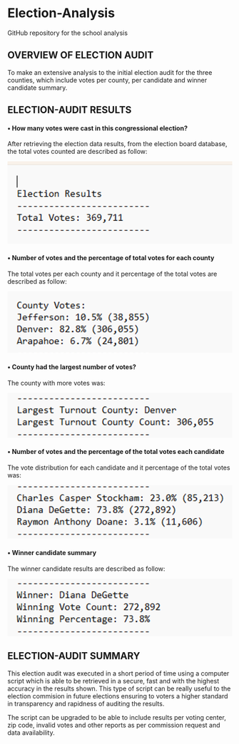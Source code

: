 # Election-Analysis
GitHub repository for the school analysis

## OVERVIEW OF ELECTION AUDIT

To make an extensive analysis to the initial election audit for the three counties, which include votes per county, per candidate and winner candidate summary.

## ELECTION-AUDIT RESULTS

#### • How many votes were cast in this congressional election?

After retrieving the election data results, from the election board database, the total votes counted are described as follow:

![alt text](https://github.com/Robcaze1980/Election-Analysis/blob/main/images/Total_votes.png?raw=true) 

#### • Number of votes and the percentage of total votes for each county

The total votes per each county and it percentage of the total votes are described as follow:

![alt text](https://github.com/Robcaze1980/Election-Analysis/blob/main/images/county_percentage_votes.png?raw=true) 

#### • County had the largest number of votes?

The county with more votes was:

![alt text](https://github.com/Robcaze1980/Election-Analysis/blob/main/images/Largest_turnout.png?raw=true) 

#### • Number of votes and the percentage of the total votes each candidate

The vote distribution for each candidate and it percentage of the total votes was:

![alt text](https://github.com/Robcaze1980/Election-Analysis/blob/main/images/candidates_votes_percentage.png?raw=true) 

#### • Winner candidate summary

The winner candidate results are described as follow:

![alt text](https://github.com/Robcaze1980/Election-Analysis/blob/main/images/winner_summary.png?raw=true) 

## ELECTION-AUDIT SUMMARY

This election audit was executed in a short period of time using a computer script which is able to be retrieved in a secure, 
fast and with the highest accuracy in the results shown. This type of script can be really useful to the election 
commision in future elections ensuring to voters a higher standard in transparency and rapidness of auditing the results.

The script can be upgraded to be able to include results per voting center, zip code, invalid votes and other reports as per 
commission request and data availability.